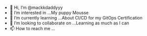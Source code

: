 - 👋 Hi, I’m @mackkdaddyyy
- 👀 I’m interested in ...My puppy Mousse
- 🌱 I’m currently learning ...About CI/CD for my GitOps Certification
- 💞️ I’m looking to collaborate on ...Learning as much as I can
- 📫 How to reach me ...

<!---
mackkdaddyyy/mackkdaddyyy is a ✨ special ✨ repository because its `README.md` (this file) appears on your GitHub profile.
You can click the Preview link to take a look at your changes.
--->
